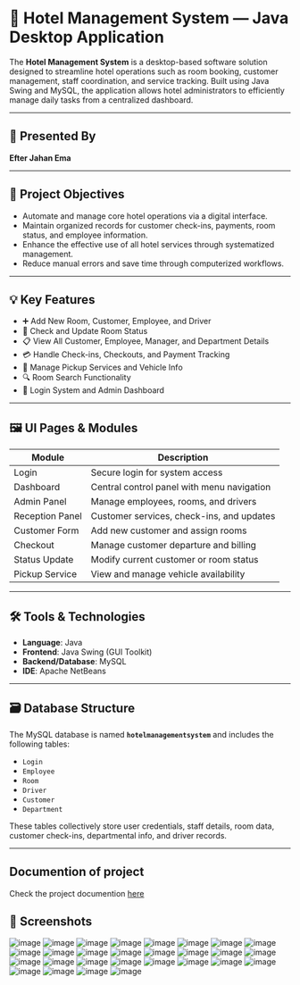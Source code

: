 # 🏨 Hotel Management System — Java Desktop Application

The **Hotel Management System** is a desktop-based software solution designed to streamline hotel operations such as room booking, customer management, staff coordination, and service tracking. Built using Java Swing and MySQL, the application allows hotel administrators to efficiently manage daily tasks from a centralized dashboard.

---

## 👤 Presented By
**Efter Jahan Ema**

---

## 🎯 Project Objectives

- Automate and manage core hotel operations via a digital interface.
- Maintain organized records for customer check-ins, payments, room status, and employee information.
- Enhance the effective use of all hotel services through systematized management.
- Reduce manual errors and save time through computerized workflows.

---

## 💡 Key Features

- ➕ Add New Room, Customer, Employee, and Driver
- 🧾 Check and Update Room Status
- 📋 View All Customer, Employee, Manager, and Department Details
- 💳 Handle Check-ins, Checkouts, and Payment Tracking
- 🚗 Manage Pickup Services and Vehicle Info
- 🔍 Room Search Functionality
- 🔐 Login System and Admin Dashboard

---

## 🖼️ UI Pages & Modules

| Module              | Description                                  |
|---------------------|----------------------------------------------|
| Login               | Secure login for system access               |
| Dashboard           | Central control panel with menu navigation  |
| Admin Panel         | Manage employees, rooms, and drivers         |
| Reception Panel     | Customer services, check-ins, and updates    |
| Customer Form       | Add new customer and assign rooms            |
| Checkout            | Manage customer departure and billing        |
| Status Update       | Modify current customer or room status       |
| Pickup Service      | View and manage vehicle availability         |

---

## 🛠️ Tools & Technologies

- **Language**: Java  
- **Frontend**: Java Swing (GUI Toolkit)  
- **Backend/Database**: MySQL  
- **IDE**: Apache NetBeans  

---

## 🗃️ Database Structure

The MySQL database is named **`hotelmanagementsystem`** and includes the following tables:

- `Login`
- `Employee`
- `Room`
- `Driver`
- `Customer`
- `Department`

These tables collectively store user credentials, staff details, room data, customer check-ins, departmental info, and driver records.

---

## Documention of project

Check the project documention [here](https://drive.google.com/drive/folders/1zG3v9xf8BJXW7C-wjFem9eh69Qb4tyFc?usp=sharing)

## 📸 Screenshots
![image](https://github.com/user-attachments/assets/d9cf1d0e-641d-4712-9792-2b95f5b464b9)
![image](https://github.com/user-attachments/assets/ed6e0c96-0e70-451a-94e1-71683b3972db)
![image](https://github.com/user-attachments/assets/9280675c-d2b0-4e92-8b02-aa9a77204022)
![image](https://github.com/user-attachments/assets/6254296d-ab67-4781-acdd-817d6064cb2c)
![image](https://github.com/user-attachments/assets/ffe3a0e4-9a3f-4fde-970c-7c619c61f2b7)
![image](https://github.com/user-attachments/assets/0e3fd492-faab-4c11-9fbc-646c6e13842f)
![image](https://github.com/user-attachments/assets/692ede8e-aa75-424b-826e-a5b281ac3d69)
![image](https://github.com/user-attachments/assets/8bf7e0ba-0eae-484a-8fbc-ed6a2c6504a0)
![image](https://github.com/user-attachments/assets/44a50964-ab9a-46ae-a1ea-6b6b6dcf3cbb)
![image](https://github.com/user-attachments/assets/7edbdb68-7e15-475a-8f8a-14abe454864c)
![image](https://github.com/user-attachments/assets/a915d312-be12-4070-8f03-843182a10e55)
![image](https://github.com/user-attachments/assets/658f90e0-d715-4f1a-9b1c-00ccaeb22bf6)
![image](https://github.com/user-attachments/assets/a7603ca9-041d-4b68-b771-c6a430bb6231)
![image](https://github.com/user-attachments/assets/19c82adb-119b-4f59-b082-8a298ed5baab)
![image](https://github.com/user-attachments/assets/bd75fb0e-2410-4390-a444-0db59eb3762e)
![image](https://github.com/user-attachments/assets/438c40ee-47b7-4eca-bd9f-db9f283fffd4)
![image](https://github.com/user-attachments/assets/faf6e9d5-16ca-4119-a3c6-4e3b8c042eef)
![image](https://github.com/user-attachments/assets/c5de9fd7-bf01-4fee-9af6-e858510c418c)
![image](https://github.com/user-attachments/assets/249110b6-121a-4a8a-bcc6-869cffdbc510)
![image](https://github.com/user-attachments/assets/52e7244a-5d0f-452a-ad23-4b80ba3bd5be)
![image](https://github.com/user-attachments/assets/6adfea90-372e-4250-9a58-d4cfbf5263ae)
![image](https://github.com/user-attachments/assets/9b65af86-7211-4567-9eec-dec9a1ea3891)
![image](https://github.com/user-attachments/assets/032afea2-d018-4b00-92a1-f7b2341aad22)
![image](https://github.com/user-attachments/assets/af4039ab-3e7a-4d20-b988-cacc1ed0b7a8)
![image](https://github.com/user-attachments/assets/a21df192-1030-4808-a442-30866a5009a8)
![image](https://github.com/user-attachments/assets/205bd4fc-b91d-4dc1-bb1a-9d562e707498)
![image](https://github.com/user-attachments/assets/9329b879-a4c6-4c93-946b-1d62160f16d7)
![image](https://github.com/user-attachments/assets/938c1f19-94da-4efe-ac5b-48e1d03ca30f)
